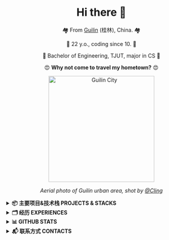 
<div align="center">

# Hi there 👋
  
<!--<img src="https://profile-counter.glitch.me/{RockChinQ}/count.svg" />-->

<p align="center">🏘️ From <a href="https://en.wikipedia.org/wiki/Guilin">Guilin</a> (桂林), China. 🏘️ </p>
<p align="center">😬 22 y.o., coding since 10. 😬 </p>
<p align="center">🏫 Bachelor of Engineering, TJUT, major in CS 🏫</p>
<p align="center">😍 <strong>Why not come to travel my hometown?</strong> 😍 </p>

<p align="center"><img width="280em" src="https://user-images.githubusercontent.com/45992437/221341503-34ab9cdd-21d4-40c4-9cc5-b578451a2a0b.jpg" alt="Guilin City" /> </p>

<p align="center"> <i>Aerial photo of Guilin urban area, shot by <a href="https://500px.com.cn/community/user-details/8d9e489d7419386dcf97a8b8198b78648">@Cling</a> </i>
</div>

<details>
<summary><strong>📦 主要项目&技术栈 PROJECTS & STACKS</strong></summary>

- [LangBot ⭐️](https://github.com/RockChinQ/LangBot) (Python, LLM, Flask, Vue, Docker) - 大模型原生即时通信机器人平台 🤖
- [Campux ⭐️](https://github.com/idoknow/Campux) (Gin, MongoDB, Redis, MinIO, Vue, Vuetify, Docker) - QQ 空间校园墙自动化解决方案
- [free-one-api](https://github.com/RockChinQ/free-one-api) (Python, Flask, SQLite, Vue, ElementUI) - LLM 对话产品逆向工程接口网关
- [CallingGPT](https://github.com/RockChinQ/CallingGPT) (Python, OpenAI) - 轻量级 LLM Agent 开发框架
- [GhostJ](https://github.com/RockChinQ/GhostJ) (Java, Socket, Swing) - 基于 Socket 的远程控制平台
- [Dify Marketplace ⭐](https://marketplace.dify.ai) - The official marketplace for [langgenius/dify](https://github.com/langgenius/dify)

⭐️: 活跃维护

</details>

<details>
  <summary><strong>🗂️ 经历 EXPERIENCES</strong></summary>

  - [@maimemo](https://github.com/maimemo) | 2023.7 ~ 2023.9 | Python Backend Intern
  - [@baidu](https://github.com/baidu) | 2023.11 ~ 2024.4 | QA Intern
  - [@langgenius](https://github.com/langgenius)
    - 2024.8 ~ 2025.6 | Backend Intern
    - 2025.7 ～ ⭐️ | Backend Engineer
  - [@langbot-app](https://github.com/langbot-app) | 2022.12 ~ ⭐️ | Founder

⭐️: 至今
</details>

<details>
<summary> <strong>📊 GITHUB STATS </strong></summary>

<p>
  <img align="center" width="420em" src="https://github-readme-stats.vercel.app/api?username=RockChinQ&title_color=fa4694&count_private=true&theme=jolly" alt="RockChinQ" />
</p>

<p> 
  <img align="center" width="420em" src="https://wakatime.com/share/@RockChinQ/22529e57-0347-4dbc-be74-7dcc60c24505.svg" />
</p>

<!-- Copy-paste in your Readme.md file -->

<a href="https://next.ossinsight.io/widgets/official/compose-user-dashboard-stats?user_id=45992437" target="_blank" style="display: block" align="center">
  <picture>
    <source media="(prefers-color-scheme: dark)" srcset="https://next.ossinsight.io/widgets/official/compose-user-dashboard-stats/thumbnail.png?user_id=45992437&image_size=auto&color_scheme=dark" width="771" height="auto">
    <img alt="Dashboard stats of @RockChinQ" src="https://next.ossinsight.io/widgets/official/compose-user-dashboard-stats/thumbnail.png?user_id=45992437&image_size=auto&color_scheme=light" width="771" height="auto">
  </picture>
</a>

<!-- Made with [OSS Insight](https://ossinsight.io/) -->

</details>


<!--<details>
<summary> <strong>😍 给我打钱 SPONSOR ME </strong></summary>

  
  ![F87213410BB5B64B5031979805631C33](https://github.com/RockChinQ/RockChinQ/assets/45992437/341b9aaf-35be-46de-97c1-52f78bbf8c87)
![0E762F2F9ABE5D884AC320DD23888C46](https://github.com/RockChinQ/RockChinQ/assets/45992437/88cbdeb1-586a-4c9f-b7fb-19a3a47907a2)

</details>-->


<details>
<summary> <strong>📬 联系方式 CONTACTS </strong></summary>

  - Email: rockchinq@gmail.com
  - WeChat: junyan_qin **(添加请注明来意)**

</details>

